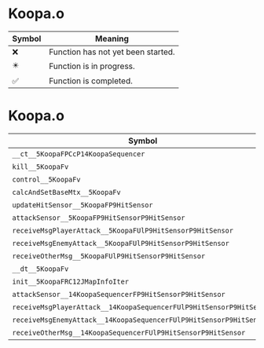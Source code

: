 # Koopa.o
| Symbol | Meaning 
| ------------- | ------------- 
| :x: | Function has not yet been started. 
| :eight_pointed_black_star: | Function is in progress. 
| :white_check_mark: | Function is completed. 


# Koopa.o
| Symbol | Decompiled? |
| ------------- | ------------- |
| `__ct__5KoopaFPCcP14KoopaSequencer` | :x: |
| `kill__5KoopaFv` | :x: |
| `control__5KoopaFv` | :x: |
| `calcAndSetBaseMtx__5KoopaFv` | :x: |
| `updateHitSensor__5KoopaFP9HitSensor` | :x: |
| `attackSensor__5KoopaFP9HitSensorP9HitSensor` | :x: |
| `receiveMsgPlayerAttack__5KoopaFUlP9HitSensorP9HitSensor` | :x: |
| `receiveMsgEnemyAttack__5KoopaFUlP9HitSensorP9HitSensor` | :x: |
| `receiveOtherMsg__5KoopaFUlP9HitSensorP9HitSensor` | :x: |
| `__dt__5KoopaFv` | :x: |
| `init__5KoopaFRC12JMapInfoIter` | :x: |
| `attackSensor__14KoopaSequencerFP9HitSensorP9HitSensor` | :x: |
| `receiveMsgPlayerAttack__14KoopaSequencerFUlP9HitSensorP9HitSensor` | :x: |
| `receiveMsgEnemyAttack__14KoopaSequencerFUlP9HitSensorP9HitSensor` | :x: |
| `receiveOtherMsg__14KoopaSequencerFUlP9HitSensorP9HitSensor` | :x: |
